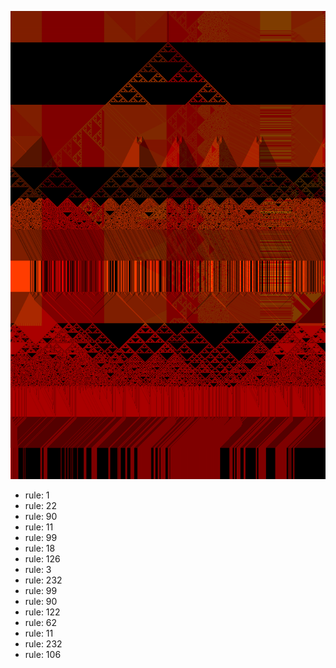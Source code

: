 ![photo](./output.png) 
 * rule: 1
* rule: 22
* rule: 90
* rule: 11
* rule: 99
* rule: 18
* rule: 126
* rule: 3
* rule: 232
* rule: 99
* rule: 90
* rule: 122
* rule: 62
* rule: 11
* rule: 232
* rule: 106
